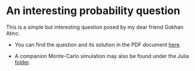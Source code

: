 # An interesting probability question

This is a simple but interesting question posed by my dear friend Gokhan Atinc.  

* You can find the question and its solution in the PDF document
[here](https://github.com/Symplectomorphism/miscellaneous/blob/master/dolambac/TeX/root.pdf).

* A companion Monte-Carlo simulation may also be found under the Julia [folder](https://github.com/Symplectomorphism/miscellaneous/tree/master/dolambac/Julia).